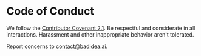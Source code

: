 # Code of Conduct

We follow the [Contributor Covenant 2.1](https://www.contributor-covenant.org/version/2/1/code_of_conduct/).
Be respectful and considerate in all interactions. Harassment and other inappropriate behavior aren't tolerated.

Report concerns to [contact@badidea.ai](mailto:contact@badidea.ai).
